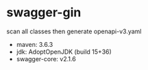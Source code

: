 # swagger-gin
scan all classes then generate openapi-v3.yaml


* maven: 3.6.3
* jdk: AdoptOpenJDK (build 15+36)
* swagger-core: v2.1.6
